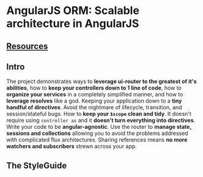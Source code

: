 AngularJS ORM: Scalable architecture in AngularJS
=============

[Resources](Resources.md)
-------------


Intro
-------------

The project demonstrates ways to **leverage ui-router to the greatest of it's abilities**, how to **keep your controllers down to 1 line of code**, how to **organize your services** in a completely simplified manner, and how to **leverage resolves** like a god. Keeping your application down to a **tiny handful of directives**. Avoid the nightmare of lifecycle, transition, and session/stateful bugs. How to **keep your `$scope` clean and tidy**. It doesn't require using `controller as` and it **doesn't turn everything into directives**. Write your code to be **angular-agnostic**. Use the router to **manage state, sessions and collections** allowing you to avoid the problems addressed with complicated flux architectures. Sharing references means **no more watchers and subscribers** strewn across your app.


The StyleGuide
-------------
